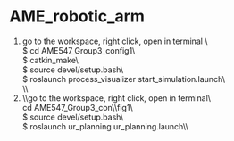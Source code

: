 # AME_robotic_arm
1. go to the workspace, right click, open in terminal \\\
$ cd AME547_Group3_config1\\\
$ catkin_make\\\
$ source devel/setup.bash\\\
$ roslaunch process_visualizer start_simulation.launch\\\
\\\
2. \\\go to the workspace, right click, open in terminal\\\
cd AME547_Group3_con\\\fig1\\\
$ source devel/setup.bash\\\
$ roslaunch ur_planning ur_planning.launch\\\

